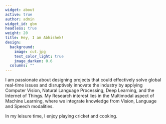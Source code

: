 ```yaml
---
widget: about
active: true
author: admin
widget_id: gbm
headless: true
weight: 20
title: Hey, I am Abhishek!
design:
  background:
    image: cut.jpg
    text_color_light: true
    image_darken: 0.6
  columns: ""
---
```

I am passionate about designing projects that could effectively solve global real-time issues and disruptively innovate the industry by applying Computer Vision, Natural Language Processing, Deep Learning, and the Internet of Things. My Research interest lies in the Multimodal aspect of Machine Learning, where we integrate knowledge from Vision, Language and Speech modalities.

In my leisure time, I enjoy playing cricket and cooking.